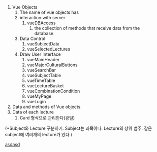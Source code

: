 

1. Vue Objects
   1. The name of vue objects has 
   2. interaction with server
      1. vueDBAccess
         1. the collection of methods that receive data from the database.
   3. Data Control
      1. vueSubjectData
      2. vueSelectedLectures
   4. Draw User Interface
      1. vueMainHeader
      2. vueMajorCulturalButtons
      3. vueSearchBar
      4. vueSubjectTable
      5. vueTimeTable
      6. vueLectureBasket
      7. vueCombinationCondition
      8. vueMyPage
      9. vueLogin
2. Data and methods of Vue objects.
3. Data of each lecture
   1. Card 형식으로 관리한다(광일)



(*Subject와 Lecture 구분하기. Subject는 과목이다. Lecture의 상위 범주. 같은 subject에 여러개의 lecture가 있다.)





[asdasd](https://github.com/hrzon/smithy-scheduler/wiki/The-Design-Document)